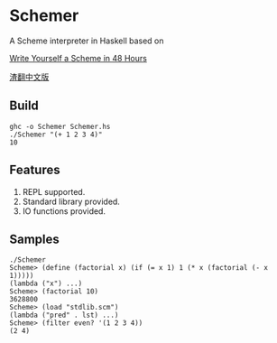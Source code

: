 # Schemer

A Scheme interpreter in Haskell based on 

[Write Yourself a Scheme in 48 Hours](https://en.wikibooks.org/wiki/Write_Yourself_a_Scheme_in_48_Hours)

[渣翻中文版](http://www.jianshu.com/p/b80a06bfd3a7)


## Build

    ghc -o Schemer Schemer.hs
    ./Schemer "(+ 1 2 3 4)"
    10

## Features
1. REPL supported.
2. Standard library provided.
3. IO functions provided.

## Samples

    ./Schemer
    Scheme> (define (factorial x) (if (= x 1) 1 (* x (factorial (- x 1)))))
    (lambda ("x") ...)
    Scheme> (factorial 10)
    3628800
    Scheme> (load "stdlib.scm")
    (lambda ("pred" . lst) ...)
    Scheme> (filter even? '(1 2 3 4))
    (2 4)